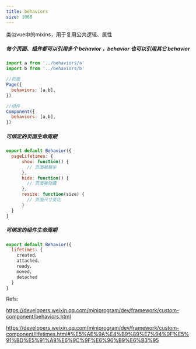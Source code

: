 ```yaml
---
title: behaviors
size: 1068
---
```

类似vue中的mixins，用于复用公共逻辑、属性

##### 每个页面、组件都可以引用多个 behavior ，behavior 也可以引用其它 behavior

```javascript
import a from '../behaviors/a'
import b from '../behaviors/b'

//页面
Page({
  behaviors: [a,b],
})

//组件
Component({
  behaviors: [a,b],
})
```

##### 可绑定的页面生命周期

```javascript
export default Behavior({
  pageLifetimes: {
      show: function() {
        // 页面被展示
      },
      hide: function() {
        // 页面被隐藏
      },
      resize: function(size) {
        // 页面尺寸变化
      }
  }
}
```

##### 可绑定的组件生命周期

```javascript
export default Behavior({
  lifetimes: {
    created、
    attached、
    ready、
    moved、
    detached    
  }
}
```

Refs:

https://developers.weixin.qq.com/miniprogram/dev/framework/custom-component/behaviors.html

https://developers.weixin.qq.com/miniprogram/dev/framework/custom-component/lifetimes.html#%E5%AE%9A%E4%B9%89%E7%94%9F%E5%91%BD%E5%91%A8%E6%9C%9F%E6%96%B9%E6%B3%95

